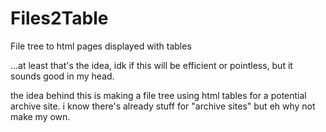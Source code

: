 # Files2Table
File tree to html pages displayed with tables

...at least that's the idea, idk if this will be efficient or pointless, but it sounds good in my head. 

the idea behind this is making a file tree using html tables for a potential archive site. i know there's already stuff for "archive sites" but eh why not make my own.
